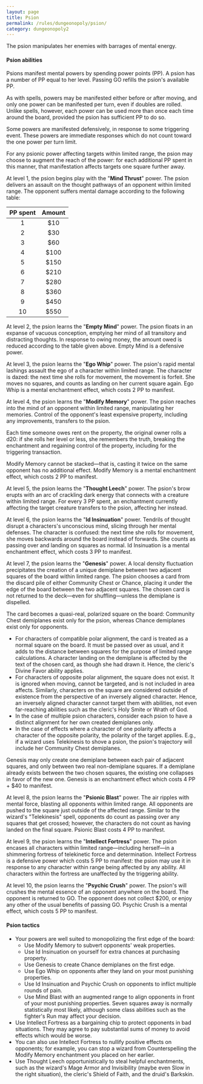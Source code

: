 ```yaml
---
layout: page
title: Psion
permalink: /rules/dungeonopoly/psion/
category: dungeonopoly2
---
```

The psion manipulates her enemies with barrages of mental energy.

#### Psion abilities

Psions manifest mental powers by spending power points (PP). A psion has a number of PP equal to her level. Passing GO refills the psion's available PP.

As with spells, powers may be manifested either before or after moving, and only one power can be manifested per turn, even if doubles are rolled. Unlike spells, however, each power can be used more than once each time around the board, provided the psion has sufficient PP to do so.

Some powers are manifested defensively, in response to some triggering event. These powers are immediate responses which do not count toward the one power per turn limit.

For any psionic power affecting targets within limited range, the psion may choose to augment the reach of the power: for each additional PP spent in this manner, that manifestation affects targets one square further away.

At level 1, the psion begins play with the "**Mind Thrust**" power. The psion delivers an assault on the thought pathways of an opponent within limited range. The opponent suffers mental damage according to the following table:

| PP spent | Amount |
|:--------:|:------:|
|        1 |    $10 |
|        2 |    $30 |
|        3 |    $60 |
|        4 |   $100 |
|        5 |   $150 |
|        6 |   $210 |
|        7 |   $280 |
|        8 |   $360 |
|        9 |   $450 |
|       10 |   $550 |

At level 2, the psion learns the "**Empty Mind**" power. The psion floats in an expanse of vacuous conception, emptying her mind of all transitory and distracting thoughts. In response to owing money, the amount owed is reduced according to the table given above. Empty Mind is a defensive power.

At level 3, the psion learns the "**Ego Whip**" power. The psion's rapid mental lashings assault the ego of a character within limited range. The character is dazed: the next time she rolls for movement, the movement is forfeit. She moves no squares, and counts as landing on her current square again. Ego Whip is a mental enchantment effect, which costs 2 PP to manifest.

At level 4, the psion learns the "**Modify Memory**" power. The psion reaches into the mind of an opponent within limited range, manipulating her memories. Control of the opponent's least expensive property, including any improvements, transfers to the psion.

Each time someone owes rent on the property, the original owner rolls a d20: if she rolls her level or less, she remembers the truth, breaking the enchantment and regaining control of the property, including for the triggering transaction.

Modify Memory cannot be stacked—that is, casting it twice on the same opponent has no additional effect. Modify Memory is a mental enchantment effect, which costs 2 PP to manifest.

At level 5, the psion learns the "**Thought Leech**" power. The psion's brow erupts with an arc of crackling dark energy that connects with a creature within limited range. For every 3 PP spent, an enchantment currently affecting the target creature transfers to the psion, affecting her instead.

At level 6, the psion learns the "**Id Insinuation**" power. Tendrils of thought disrupt a characters's unconscious mind, slicing through her mental defenses. The character is confused: the next time she rolls for movement, she moves backwards around the board instead of forwards. She counts as passing over and landing on squares as normal. Id Insinuation is a mental enchantment effect, which costs 3 PP to manifest.

At level 7, the psion learns the "**Genesis**" power. A local density fluctuation precipitates the creation of a unique demiplane between two adjacent squares of the board within limited range. The psion chooses a card from the discard pile of either Community Chest or Chance, placing it under the edge of the board between the two adjacent squares. The chosen card is not returned to the deck—even for shuffling—unless the demiplane is dispelled.

The card becomes a quasi-real, polarized square on the board: Community Chest demiplanes exist only for the psion, whereas Chance demiplanes exist only for opponents.
* For characters of compatible polar alignment, the card is treated as a normal square on the board. It must be passed over as usual, and it adds to the distance between squares for the purpose of limited range calculations. A character landing on the demiplane is affected by the text of the chosen card, as though she had drawn it. Hence, the cleric's Divine Favor ability applies.
* For characters of opposite polar alignment, the square does not exist. It is ignored when moving, cannot be targeted, and is not included in area affects. Similarly, characters on the square are considered outside of existence from the perspective of an inversely aligned character. Hence, an inversely aligned character cannot target them with abilities, not even far-reaching abilities such as the cleric's Holy Smite or Wrath of God.
* In the case of multiple psion characters, consider each psion to have a distinct alignment for her own created demiplanes only.
* In the case of effects where a character of one polarity affects a character of the opposite polarity, the polarity of the target applies. E.g., if a wizard uses Telekinesis to shove a psion, the psion's trajectory will include her Community Chest demiplanes.

Genesis may only create one demiplane between each pair of adjacent squares, and only between two real non-demiplane squares. If a demiplane already exists between the two chosen squares, the existing one collapses in favor of the new one. Genesis is an enchantment effect which costs 4 PP + $40 to manifest.

At level 8, the psion learns the "**Psionic Blast**" power. The air ripples with mental force, blasting all opponents within limited range. All opponents are pushed to the square just outside of the affected range. Similar to the wizard's "Telekinesis" spell, opponents do count as passing over any squares that get crossed; however, the characters do not count as having landed on the final square. Psionic Blast costs 4 PP to manifest.

At level 9, the psion learns the "**Intellect Fortress**" power. The psion encases all characters within limited range—including herself—in a shimmering fortress of telekinetic force and determination. Intellect Fortress is a defensive power which costs 5 PP to manifest: the psion may use it in response to any character within range being affected by any ability. All characters within the fortress are unaffected by the triggering ability.

At level 10, the psion learns the "**Psychic Crush**" power. The psion's will crushes the mental essence of an opponent anywhere on the board. The opponent is returned to GO. The opponent does not collect $200, or enjoy any other of the usual benefits of passing GO. Psychic Crush is a mental effect, which costs 5 PP to manifest.

#### Psion tactics

*   Your powers are well suited to monopolizing the first edge of the board:
    *   Use Modify Memory to subvert opponents' weak properties.
    *   Use Id Insinuation on yourself for extra chances at purchasing property.
    *   Use Genesis to create Chance demiplanes on the first edge.
    *   Use Ego Whip on opponents after they land on your most punishing properties.
    *   Use Id Insinuation and Psychic Crush on opponents to inflict multiple rounds of pain.
    *   Use Mind Blast with an augmented range to align opponents in front of your most punishing properties. Seven squares away is normally statistically most likely, although some class abilities such as the fighter's Run may affect your decision.
*   Use Intellect Fortress as a bargaining chip to protect opponents in bad situations. They may agree to pay substantial sums of money to avoid effects which would be worse.
*   You can also use Intellect Fortress to nullify positive effects on opponents; for example, you can stop a wizard from Counterspelling the Modify Memory enchantment you placed on her earlier.
*   Use Thought Leech opportunistically to steal helpful enchantments, such as the wizard's Mage Armor and Invisibility (maybe even Slow in the right situation), the cleric's Shield of Faith, and the druid's Barkskin.
